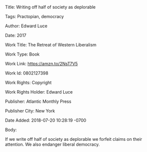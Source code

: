 Title:  Writing off half of society as deplorable

Tags:   Practopian, democracy

Author: Edward Luce

Date:   2017

Work Title: The Retreat of Western Liberalism

Work Type: Book

Work Link: https://amzn.to/2NsT7V5

Work Id: 0802127398

Work Rights: Copyright

Work Rights Holder: Edward Luce

Publisher: Atlantic Monthly Press

Publisher City: New York

Date Added: 2018-07-20 10:28:19 -0700

Body: 

If we write off half of society as deplorable we forfeit claims on their attention. We also endanger liberal democracy. 

